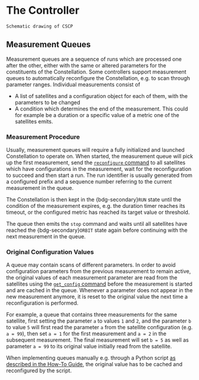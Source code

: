 # The Controller

```{figure} CSCP.svg
Schematic drawing of CSCP
```

## Measurement Queues

Measurement queues are a sequence of runs which are processed one after the other, either with the same or altered parameters
for the constituents of the Constellation.
Some controllers support measurement queues to automatically reconfigure the Constellation, e.g. to scan through parameter
ranges. Individual measurements consist of

* A list of satellites and a configuration object for each of them, with the parameters to be changed
* A condition which determines the end of the measurement. This could for example be a duration or a specific value of a
  metric one of the satellites emits.

### Measurement Procedure

Usually, measurement queues will require a fully initialized and launched Constellation to operate on.
When started, the measurement queue will pick up the first measurement, send the [`reconfigure` command](./satellite.md#changing-states---transitions) to all satellites
which have configurations in the measurement, wait for the reconfiguration to succeed and then start a run. The run
identifier is usually generated from a configured prefix and a sequence number referring to the current measurement in the
queue.

The Constellation is then kept in the {bdg-secondary}`RUN` state until the condition of the measurement expires, e.g. the duration timer
reaches its timeout, or the configured metric has reached its target value or threshold.

The queue then emits the `stop` command and waits until all satellites have reached the {bdg-secondary}`ORBIT` state again before continuing
with the next measurement in the queue.

### Original Configuration Values

A queue may contain scans of different parameters. In order to avoid configuration parameters from the previous measurement
to remain active, the original values of each measurement parameter are read from the satellites using the [`get_config` command](./satellite.md#controlling-the-satellite) before the measurement is started and are cached in the queue. Whenever a parameter does not appear in the new
measurement anymore, it is reset to the original value the next time a reconfiguration is performed.

For example, a queue that contains three measurements for the same satellite, first setting the parameter `a` to values `1`
and `2`, and the parameter `b` to value `5` will first read the parameter `a` from the satellite configuration (e.g. `a = 99`), then set
`a = 1` for the first measurement and `a = 2` in the subsequent measurement.
The final measurement will set `b = 5` as well as parameter `a = 99` to its original value initially read from the satellite.

When implementing queues manually e.g. through a Python script [as described in the How-To Guide](../howtos/scanning_python.md), the original value has to be cached and reconfigured by the script.
